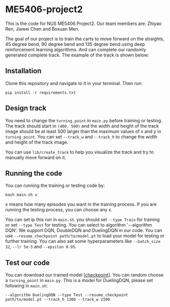 # ME5406-project2
This is the code for NUS ME5406 Project2. Our team members are: Zhiyao Ren, Jiawei Chen and Boxuan Men.

The goal of our project is to train the carts to move forward on the straights, 45 degree bend, 90 degree bend and 135 degree bend using deep reinforcement learning algorithms. And can complete our randomly generated complete track. The example of the track is shown below:

## Installation
Clone this repository and navigate to it in your terminal. Then run:

```
pip install -r requirements.txt
```

## Design track
You need to change the `turning_point` in `main.py` before training or testing. The track should start in `(400, 500)` and the width and height of the track image should be at least 500 larger than the maximum values of x and y in `turning_point`. You can set `--track_w` and `--track_h` to change the width and height of the track image.

You can use `lib/create_track` to help you visualize the track and try to manually move forward on it.

## Running the code
You can running the training or testing code by:

```
bash main.sh x
```

x means how many episodes you want in the training process. If you are running the testing process, you can choose any x.

You can set ip this run in `main.sh`. you should set `--type Train` for training or set `--type Test` for testing. You can select to algorithm '--algorithm DQN'. We support DQN, DoubleDQN and DuelingDQN in our code. You can use `--resume_checkpoint path/to/model.pt` to load your model for testing or further training. You can also set some hyperparameters like `--batch_size 32`, `--lr 5e-5` and `--epsilon 0.95`.

## Test our code
You can download our trained model [[checkpoint](https://drive.google.com/drive/folders/19h5doLD4dR8IcrVsNhTK_q6gophP124X?usp=share_link)]. You can random choose a `turning_point` in `main.py`. This is a model for DuelingDQN, please set following in `main.sh`:

```
--algorithm DuelingDQN --type Test --resume_checkpoint path/to/model.pt --track_h 1300 --track_w 2100
```
